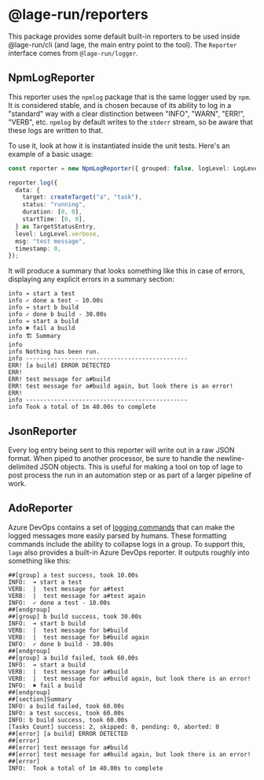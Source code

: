 # @lage-run/reporters

This package provides some default built-in reporters to be used inside @lage-run/cli (and lage, the main entry point to the tool). The `Reporter` interface comes from `@lage-run/logger`. 

## NpmLogReporter

This reporter uses the `npmlog` package that is the same logger used by `npm`. It is considered stable, and is chosen because of its ability to log in a "standard" way with a clear distinction between "INFO", "WARN", "ERR!", "VERB", etc. `npmlog` by default writes to the `stderr` stream, so be aware that these logs are written to that.

To use it, look at how it is instantiated inside the unit tests. Here's an example of a basic usage:

```typescript
const reporter = new NpmLogReporter({ grouped: false, logLevel: LogLevel.verbose });

reporter.log({
  data: {
    target: createTarget("a", "task"),
    status: "running",
    duration: [0, 0],
    startTime: [0, 0],
  } as TargetStatusEntry,
  level: LogLevel.verbose,
  msg: "test message",
  timestamp: 0,
});
```

It will produce a summary that looks something like this in case of errors, displaying any explicit errors in a summary section:

```
info ➔ start a test
info ✓ done a test - 10.00s
info ➔ start b build
info ✓ done b build - 30.00s
info ➔ start a build
info ✖ fail a build
info 🏗 Summary
info 
info Nothing has been run.
info ----------------------------------------------
ERR! [a build] ERROR DETECTED
ERR! 
ERR! test message for a#build
ERR! test message for a#build again, but look there is an error!
ERR! 
info ----------------------------------------------
info Took a total of 1m 40.00s to complete
```

## JsonReporter

Every log entry being sent to this reporter will write out in a raw JSON format. When piped to another processor, be sure to handle the newline-delimited JSON objects. This is useful for making a tool on top of lage to post process the run in an automation step or as part of a larger pipeline of work.

## AdoReporter

Azure DevOps contains a set of [logging commands](https://docs.microsoft.com/en-us/azure/devops/pipelines/scripts/logging-commands?view=azure-devops&tabs=bash) that can make the logged messages more easily parsed by humans. These formatting commands include the ability to collapse logs in a group. To support this, `lage` also provides a built-in Azure DevOps reporter. It outputs roughly into something like this:

```
##[group] a test success, took 10.00s
INFO:  ➔ start a test
VERB:  |  test message for a#test
VERB:  |  test message for a#test again
INFO:  ✓ done a test - 10.00s
##[endgroup]
##[group] b build success, took 30.00s
INFO:  ➔ start b build
VERB:  |  test message for b#build
VERB:  |  test message for b#build again
INFO:  ✓ done b build - 30.00s
##[endgroup]
##[group] a build failed, took 60.00s
INFO:  ➔ start a build
VERB:  |  test message for a#build
VERB:  |  test message for a#build again, but look there is an error!
INFO:  ✖ fail a build
##[endgroup]
##[section]Summary
INFO: a build failed, took 60.00s
INFO: a test success, took 60.00s
INFO: b build success, took 60.00s
[Tasks Count] success: 2, skipped: 0, pending: 0, aborted: 0
##[error] [a build] ERROR DETECTED
##[error] 
##[error] test message for a#build
##[error] test message for a#build again, but look there is an error!
##[error] 
INFO:  Took a total of 1m 40.00s to complete
```